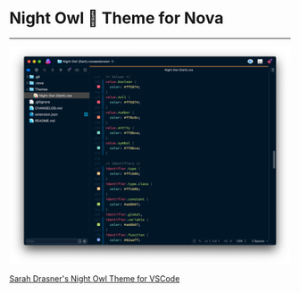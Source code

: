 # Night Owl 🌌 Theme for Nova

---

![preview](./Images/preview.png)

[Sarah Drasner's Night Owl Theme for VSCode](https://github.com/sdras/night-owl-vscode-theme)
